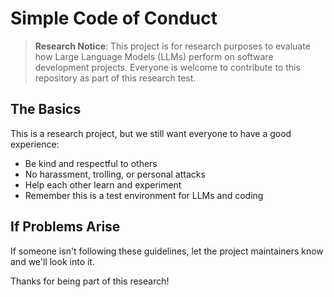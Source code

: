 # Simple Code of Conduct

> **Research Notice**: This project is for research purposes to evaluate how Large Language Models (LLMs) perform on software development projects. Everyone is welcome to contribute to this repository as part of this research test.

## The Basics

This is a research project, but we still want everyone to have a good experience:

* Be kind and respectful to others
* No harassment, trolling, or personal attacks
* Help each other learn and experiment
* Remember this is a test environment for LLMs and coding

## If Problems Arise

If someone isn't following these guidelines, let the project maintainers know and we'll look into it.

Thanks for being part of this research!